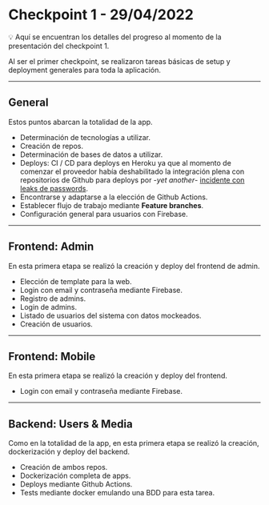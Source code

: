 # Checkpoint 1 - 29/04/2022

💡 Aquí se encuentran los detalles del progreso al momento de la presentación del checkpoint 1.

Al ser el primer checkpoint, se realizaron tareas básicas de setup y deployment generales para toda la aplicación.

---

## General

Estos puntos abarcan la totalidad de la app.

- Determinación de tecnologías a utilizar.
- Creación de repos.
- Determinación de bases de datos a utilizar.
- Deploys: CI / CD para deploys en Heroku ya que al momento de comenzar el proveedor había deshabilitado la integración plena con repositorios de Github para deploys por -_yet another_- [incidente con leaks de passwords](https://status.heroku.com/incidents/2413).
- Encontrarse y adaptarse a la elección de Github Actions.
- Establecer flujo de trabajo mediante **Feature branches**.
- Configuración general para usuarios con Firebase.

---

## Frontend: Admin

En esta primera etapa se realizó la creación y deploy del frontend de admin.

- Elección de template para la web.
- Login con email y contraseña mediante Firebase.
- Registro de admins.
- Login de admins.
- Listado de usuarios del sistema con datos mockeados.
- Creación de usuarios.

---

## Frontend: Mobile

En esta primera etapa se realizó la creación y deploy del frontend.

- Login con email y contraseña mediante Firebase.

---

## Backend: Users & Media

Como en la totalidad de la app, en esta primera etapa se realizó la creación, dockerización y deploy del backend.

- Creación de ambos repos.
- Dockerización completa de apps.
- Deploys mediante Github Actions.
- Tests mediante docker emulando una BDD para esta tarea.
